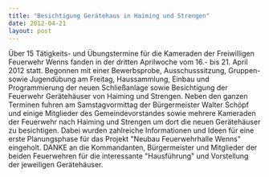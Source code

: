 ```yaml
---
title: "Besichtigung Gerätehaus in Haiming und Strengen"
date: 2012-04-21
layout: post
---
```


Über 15 Tätigkeits- und Übungstermine für die Kameraden der Freiwilligen Feuerwehr Wenns fanden in der dritten Aprilwoche vom 16.- bis 21. April 2012 statt. Begonnen mit einer Bewerbsprobe, Ausschusssitzung, Gruppen- sowie Jugendübung am Freitag, Haussammlung, Einbau und Programmierung der neuen Schließanlage sowie Besichtigung der Feuerwehr Gerätehäuser von Haiming und Strengen. Neben den ganzen Terminen fuhren am Samstagvormittag der Bürgermeister Walter Schöpf und einige Mitglieder des Gemeindevorstandes sowie mehrere Kameraden der Feuerwehr nach Haiming und Strengen um dort die neuen Gerätehäuser zu besichtigen. Dabei wurden zahlreiche Informationen und Ideen für eine erste Planungsphase für das Projekt "Neubau Feuerwehrhalle Wenns" eingeholt. DANKE an die Kommandanten, Bürgermeister und Mitglieder der beiden Feuerwehren für die interessante "Hausführung" und Vorstellung der jeweiligen Gerätehäuser.